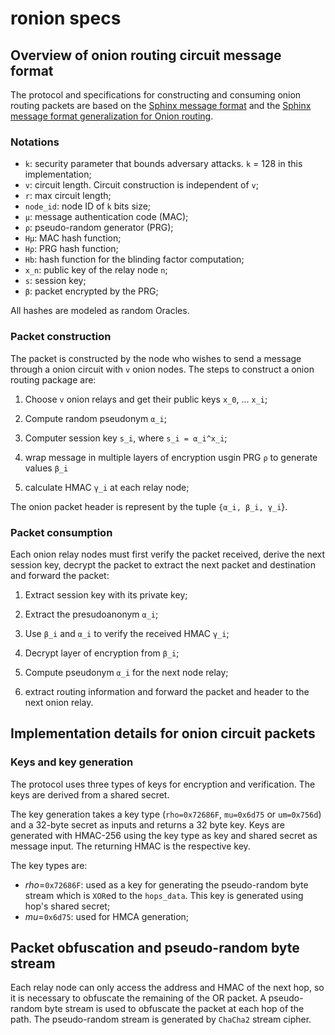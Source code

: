 # ronion specs

## Overview of onion routing circuit message format

The protocol and specifications for constructing and consuming onion routing
packets are based on the [Sphinx message
format](https://www.freehaven.net/anonbib/cache/DBLP:conf/sp/DanezisG09.pdf) 
and the [Sphinx message format generalization for Onion
routing](http://cacr.uwaterloo.ca/techreports/2009/cacr2009-33.pdf). 

### Notations

- `k`: security parameter that bounds adversary attacks. `k` = 128 in this
  implementation;
- `v`: circuit length. Circuit construction is independent of `v`;
- `r`: max circuit length;
- `node_id`: node ID of `k` bits size;
- `μ`: message authentication code (MAC);
- `ρ`: pseudo-random generator (PRG);
- `Hμ`: MAC hash function;
- `Hρ`: PRG hash function;
- `Hb`: hash function for the blinding factor computation;
- `x_n`: public key of the relay node `n`;
- `s`: session key;
- `β`: packet encrypted by the PRG;

All hashes are modeled as random Oracles.

### Packet construction

The packet is constructed by the node who wishes to send a message through a
onion circuit with `v` onion nodes. The steps to construct a onion routing
package are:

1) Choose `v` onion relays and get their public keys `x_0`, ... `x_i`;

2) Compute random pseudonym `α_i`;

3) Computer session key `s_i`, where `s_i = α_i^x_i`;

4) wrap message in multiple layers of encryption usgin PRG `ρ` to generate
values `β_i`

5) calculate HMAC `γ_i` at each relay node;

The onion packet header is represent by the tuple `{α_i, β_i, γ_i`}.

### Packet consumption

Each onion relay nodes must first verify the packet received, derive the next
session key, decrypt the packet to extract the next packet and destination and
forward the packet:

1) Extract session key with its private key;

2) Extract the presudoanonym `α_i`;

3) Use `β_i` and `α_i` to verify the received HMAC `γ_i`;

4) Decrypt layer of encryption from `β_i`;

5) Compute pseudonym `α_i` for the next node relay; 

6) extract routing information and forward the packet and header to the next
onion relay.

## Implementation details for onion circuit packets

### Keys and key generation

The protocol uses three types of keys for encryption and verification. The keys
are derived from a shared secret.

The key generation takes a key type (`rho=0x72686F`, `mu=0x6d75` or `um=0x756d`)
and a 32-byte secret as inputs and returns a 32 byte key. Keys are generated
with HMAC-256 using the key type as key and shared secret as message input. The
returning HMAC is the respective key.

The key types are:

- *rho*=`0x72686F`: used as a key for generating the pseudo-random byte stream
  which is `XOR`ed to the `hops_data`. This key is generated using hop's shared 
secret;
- *mu*=`0x6d75`: used for HMCA generation;

## Packet obfuscation and pseudo-random byte stream

Each relay node can only access the address and HMAC of the next hop, so it is
necessary to obfuscate the remaining of the OR packet. A pseudo-random byte
stream is used to obfuscate the packet at each hop of the path. The 
pseudo-random stream is generated by `ChaCha2` stream cipher.
